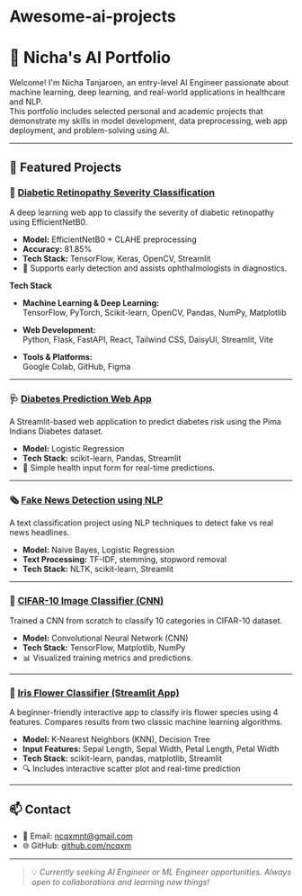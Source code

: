 # Awesome-ai-projects

# 🧠 Nicha's AI Portfolio

Welcome! I'm Nicha Tanjaroen, an entry-level AI Engineer passionate about machine learning, deep learning, and real-world applications in healthcare and NLP.  
This portfolio includes selected personal and academic projects that demonstrate my skills in model development, data preprocessing, web app deployment, and problem-solving using AI.

---

## 🔬 Featured Projects

### 🧠 [Diabetic Retinopathy Severity Classification](https://github.com/ncqxm/DR-Classification.git)  
A deep learning web app to classify the severity of diabetic retinopathy using EfficientNetB0.  
- **Model:** EfficientNetB0 + CLAHE preprocessing  
- **Accuracy:** 81.85%  
- **Tech Stack:** TensorFlow, Keras, OpenCV, Streamlit  
- 🎯 Supports early detection and assists ophthalmologists in diagnostics.

**Tech Stack**

  - **Machine Learning & Deep Learning:**  
TensorFlow, PyTorch, Scikit-learn, OpenCV, Pandas, NumPy, Matplotlib

  - **Web Development:**  
Python, Flask, FastAPI, React, Tailwind CSS, DaisyUI, Streamlit, Vite

  - **Tools & Platforms:**  
Google Colab, GitHub, Figma

---

### 🩺 [Diabetes Prediction Web App](https://github.com/ncqxm/diabetes-predictor.git)  
A Streamlit-based web application to predict diabetes risk using the Pima Indians Diabetes dataset.  
- **Model:** Logistic Regression  
- **Tech Stack:** scikit-learn, Pandas, Streamlit  
- 🧪 Simple health input form for real-time predictions.

---

### 🗞️ [Fake News Detection using NLP](https://github.com/ncqxm/Fake-News-Detection.git)  
A text classification project using NLP techniques to detect fake vs real news headlines.  
- **Model:** Naive Bayes, Logistic Regression  
- **Text Processing:** TF-IDF, stemming, stopword removal  
- **Tech Stack:** NLTK, scikit-learn, Streamlit

---

### 🧠 [CIFAR-10 Image Classifier (CNN)](https://github.com/ncqxm/cifar10-cnn.git)  
Trained a CNN from scratch to classify 10 categories in CIFAR-10 dataset.  
- **Model:** Convolutional Neural Network (CNN)  
- **Tech Stack:** TensorFlow, Matplotlib, NumPy  
- 📊 Visualized training metrics and predictions.

---
### 🌸 [Iris Flower Classifier (Streamlit App)](https://github.com/ncqxm/Iris-classifier)

A beginner-friendly interactive app to classify iris flower species using 4 features. Compares results from two classic machine learning algorithms.

- **Model:** K-Nearest Neighbors (KNN), Decision Tree
- **Input Features:** Sepal Length, Sepal Width, Petal Length, Petal Width
- **Tech Stack:** scikit-learn, pandas, matplotlib, Streamlit
- 🔍 Includes interactive scatter plot and real-time prediction


---
## 📫 Contact

- 📧 Email: ncqxmnt@gmail.com  
- 🌐 GitHub: [github.com/ncqxm](https://github.com/ncqxm)

---

> 💡 *Currently seeking AI Engineer or ML Engineer opportunities. Always open to collaborations and learning new things!*
